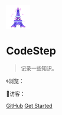![logo](favicon.ico)

# CodeStep

> 记录一些知识。

<span id="busuanzi_container_site_pv"><span aria-label="a rocket blasting off" role="img">🌀</span>浏览：<span id="busuanzi_value_site_pv"></span></span>

<span id="busuanzi_container_site_uv"><span aria-label="a rocket blasting off" role="img">🧐</span>访客：<span id="busuanzi_value_site_uv"></span></span>

[GitHub](https://github.com/weijiew/klog/)
[Get Started](_sidebar.md)







